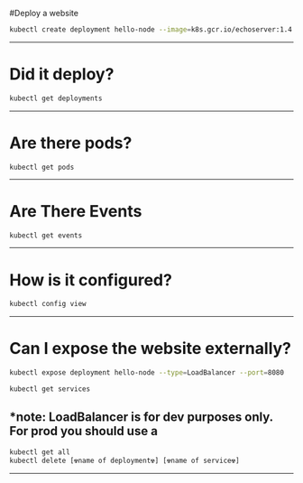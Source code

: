 

#Deploy a website
```bash
kubectl create deployment hello-node --image=k8s.gcr.io/echoserver:1.4

```
---
# Did it deploy?
```sh
kubectl get deployments
```
---

# Are there pods?
```docker  
kubectl get pods
```
---

# Are There Events
```sh
kubectl get events
```

---
# How is it configured?
```sh
kubectl config view
```
---
# Can I expose the website externally?

```sh
kubectl expose deployment hello-node --type=LoadBalancer --port=8080

kubectl get services

```
*note: LoadBalancer is for dev purposes only.  For prod you should use a 
---

```sh
kubectl get all
kubectl delete [☢️️️name of deployment☢️️️] [☢️️️name of service☢️️]
```
---
